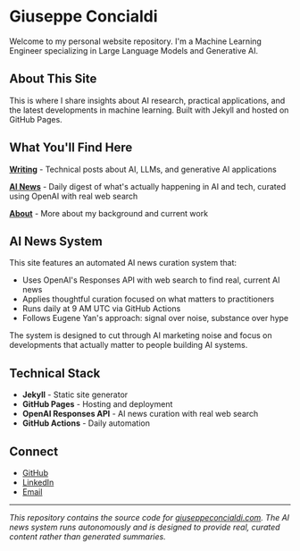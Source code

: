 # Giuseppe Concialdi

Welcome to my personal website repository. I'm a Machine Learning Engineer specializing in Large Language Models and Generative AI.

## About This Site

This is where I share insights about AI research, practical applications, and the latest developments in machine learning. Built with Jekyll and hosted on GitHub Pages.

## What You'll Find Here

**[Writing](/writing/)** - Technical posts about AI, LLMs, and generative AI applications

**[AI News](/ai-news/)** - Daily digest of what's actually happening in AI and tech, curated using OpenAI with real web search

**[About](/about/)** - More about my background and current work

## AI News System

This site features an automated AI news curation system that:
- Uses OpenAI's Responses API with web search to find real, current AI news
- Applies thoughtful curation focused on what matters to practitioners  
- Runs daily at 9 AM UTC via GitHub Actions
- Follows Eugene Yan's approach: signal over noise, substance over hype

The system is designed to cut through AI marketing noise and focus on developments that actually matter to people building AI systems.

## Technical Stack

- **Jekyll** - Static site generator
- **GitHub Pages** - Hosting and deployment
- **OpenAI Responses API** - AI news curation with real web search
- **GitHub Actions** - Daily automation

## Connect

- [GitHub](https://github.com/gio99c)
- [LinkedIn](https://linkedin.com/in/giuseppe-concialdi)
- [Email](mailto:giuseppe.concialdi@gmail.com)

---

*This repository contains the source code for [giuseppeconcialdi.com](https://giuseppeconcialdi.com). The AI news system runs autonomously and is designed to provide real, curated content rather than generated summaries.*